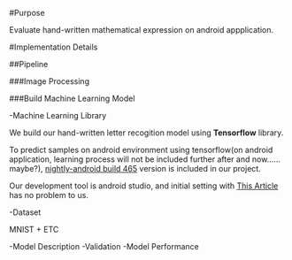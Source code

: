 #Purpose

Evaluate hand-written mathematical expression on android appplication.

#Implementation Details

##Pipeline

###Image Processing

###Build Machine Learning Model

-Machine Learning Library

We build our hand-written letter recogition model using **Tensorflow** library.

To predict samples on android environment using tensorflow(on android application, learning process will not be included further after and now...... maybe?), [nightly-android build 465](https://ci.tensorflow.org/view/Nightly/job/nightly-android/465/) version is included in our project.

Our development tool is android studio, and initial setting with [This Article](https://omid.al/posts/2017-02-20-Tutorial-Build-Your-First-Tensorflow-Android-App.html) has no problem to us.

-Dataset

MNIST + ETC

-Model Description
-Validation
-Model Performance

